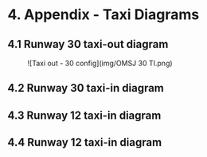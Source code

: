# 4. Appendix - Taxi Diagrams
## 4.1 Runway 30 taxi-out diagram
<figure markdown>
![Taxi out - 30 config](img/OMSJ 30 TI.png)
</figure>

## 4.2 Runway 30 taxi-in diagram


## 4.3 Runway 12 taxi-in diagram


## 4.4 Runway 12 taxi-in diagram
